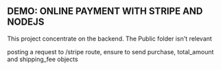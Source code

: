 ## DEMO: ONLINE PAYMENT WITH STRIPE AND NODEJS

This project concentrate on the backend. The Public folder isn't relevant


posting a request to /stripe route, ensure to send  purchase, total_amount and shipping_fee objects

